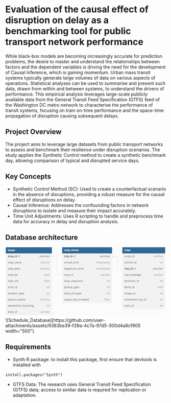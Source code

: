 # Evaluation of the causal effect of disruption on delay as a benchmarking tool for public transport network performance

While black-box models are becoming increasingly accurate for prediction problems, the desire to master and understand the relationships between factors and the dependent variables is driving the need for the development of Causal Inference, which is gaining momentum. Urban mass transit systems typically generate large volumes of data on various aspects of operations. Statistical analyses can be used to summarise and present such data, drawn from within and between systems, to understand the drivers of performance. This empirical analysis leverages large-scale publicly available data from the General Transit Feed Specification (GTFS) feed of the Washington DC metro network to characterise the performance of transit systems, focusing on train on-time performance and the space-time propagation of disruption causing subsequent delays.

## Project Overview

The project aims to leverage large datasets from public transport networks to assess and benchmark their resilience under disruption scenarios. The study applies the Synthetic Control method to create a synthetic benchmark day, allowing comparison of typical and disrupted service days.

## Key Concepts

* Synthetic Control Method (SC): Used to create a counterfactual scenario in the absence of disruptions, providing a robust measure for the causal effect of disruptions on delay.
* Causal Inference: Addresses the confounding factors in network disruptions to isolate and measure their impact accurately.
* Time Unit Adjustments: Uses R scripting to handle and preprocess time data for accuracy in delay and disruption analysis.

## Database architecture

<img src="https://github.com/Guillaume-amann/MScDissertation/blob/main/Tables/Schedule_Database.png"  alt="Database Architecture">
![Schedule_Database](https://github.com/user-attachments/assets/9383be39-f39a-4c7a-97d5-300d4a8cf905 width="500")

## Requirements

* Synth R package: to install this package, first ensure that devtools is installed with

```
install.packages("Synth")
```

* GTFS Data: The research uses General Transit Feed Specification (GTFS) data; access to similar data is required for replication or adaptation.
